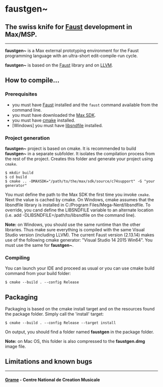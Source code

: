 
faustgen~
============================
## The swiss knife for [Faust](https://faust.grame.fr) development in Max/MSP.
--------------

**faustgen~** is a Max external prototyping environment for the Faust programming language with an ultra-short edit-compile-run cycle. 

**faustgen~** is based on the [Faust](https://faust.grame.fr) library and on [LLVM](http://llvm.org).

## How to compile...

### Prerequisites
- you must have [Faust](https://faust.grame.fr/) installed and the `faust` command available from the command line.
- you must have downloaded the [Max SDK](https://cycling74.com/downloads/sdk).
- you must have [cmake](https://cmake.org/) installed.
- [Windows] you must have [libsndfile](http://www.mega-nerd.com/libsndfile/) installed.

### Project generation
**faustgen~** project is based on cmake. 
It is recommended to build **faustgen~** in a separate subfolder. It isolates the compilation process from the rest of the project. Creates this folder and generate your project using `cmake`.

~~~~
$ mkdir build
$ cd build
$ cmake .. -DMAXSDK="/path/to/the/max/sdk/source/c74support" -G "your generator"
~~~~

You must define the path to the Max SDK the first time you invoke `cmake`. Next the value is cached by cmake.
On Windows, cmake assumes that the libsndfile library is installed in C:/Program Files/Mega-Nerd/libsndfile. To override, you cand define the LIBSNDFILE variable to an alternate location (i.e. add -DLIBSNDFILE=/path/to/libsndfile on the command line).

**Note:** on Windows, you should use the same runtime than the other libraries. Thus make sure everything is compiled with the same Visual Studio version (including LLVM). The current Faust version (2.13.14) makes use of the following cmake generator: "Visual Studio 14 2015 Win64". You must use the same for **faustgen~**.

### Compiling

You can launch your IDE and proceed as usual or you can use cmake build command from your build folder:

~~~~
$ cmake --build . --config Release
~~~~

## Packaging

Packaging is based on the cmake install target and on the resources found the package folder.
Simply call the 'install' target:

~~~~
$ cmake --build . --config Release --target install
~~~~

On output, you should find a folder named **faustgen** in the package folder.

**Note:** on Mac OS, this folder is also compressed to the **faustgen.dmg** image file.

## Limitations and known bugs

--------------
#### [Grame](http://www.grame.fr) - Centre National de Creation Musicale
